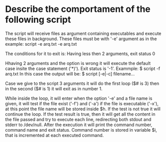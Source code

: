 # Describe the comportament of the following script
The script will receive files as argument containing executables and execute 
these files in background. These files must be with '-e' argument as in the 
example:
        script -e arq.txt -e arq.txt

The conditions for it to exit is:
Having less then 2 arguments, exit status 0

Hhaving 2 arguments and the option is wrong it will execute the default case
   insite the case statement ('*)'). Exit status is '-1'. Exammple:
        $ script -f arq.txt
   In this case the output will be:
        $ script [-e|-c] filename...

Case we give to the script 3 arguments it will do the first loop ($# is 3) then
in the second ($# is 1) it will exit as in number 1.

While inside the loop, it will enter when the option '-e' and a file name is 
given, it will test if the file exist ('-f') and ('-a') if the file is 
executable ('-x'), at this point the file name will be stored inside $h. If the 
test is not true it will continue the loop. If the test result is true, then it 
will get all the content in the file passed and try to execute each line, 
redirecting both stdout and stderr to /dev/null. After the execution it will 
print the command number, command name and exit status. Command number is stored 
in variable $i, that is incremented at each executed command.
